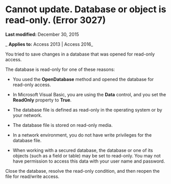 
# Cannot update. Database or object is read-only. (Error 3027)

 **Last modified:** December 30, 2015

 _ **Applies to:** Access 2013 | Access 2016_

You tried to save changes in a database that was opened for read-only access.

The database is read-only for one of these reasons:


- You used the  **OpenDatabase** method and opened the database for read-only access.
    
- In Microsoft Visual Basic, you are using the  **Data** control, and you set the **ReadOnly** property to **True**.
    
- The database file is defined as read-only in the operating system or by your network.
    
- The database file is stored on read-only media.
    
- In a network environment, you do not have write privileges for the database file.
    
- When working with a secured database, the database or one of its objects (such as a field or table) may be set to read-only. You may not have permission to access this data with your user name and password.
    

Close the database, resolve the read-only condition, and then reopen the file for read/write access.
